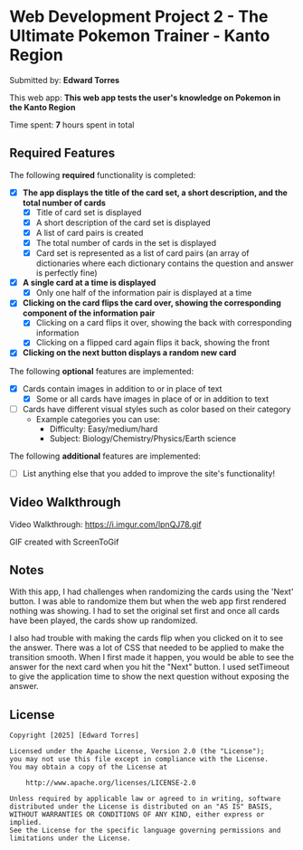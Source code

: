 # Web Development Project 2 - The Ultimate Pokemon Trainer - Kanto Region

Submitted by: **Edward Torres**

This web app: **This web app tests the user's knowledge on Pokemon in the Kanto Region**

Time spent: **7** hours spent in total

## Required Features

The following **required** functionality is completed:


- [x] **The app displays the title of the card set, a short description, and the total number of cards**
  - [x] Title of card set is displayed 
  - [x] A short description of the card set is displayed 
  - [x] A list of card pairs is created
  - [x] The total number of cards in the set is displayed 
  - [x] Card set is represented as a list of card pairs (an array of dictionaries where each dictionary contains the question and answer is perfectly fine)
- [x] **A single card at a time is displayed**
  - [x] Only one half of the information pair is displayed at a time
- [x] **Clicking on the card flips the card over, showing the corresponding component of the information pair**
  - [x] Clicking on a card flips it over, showing the back with corresponding information 
  - [x] Clicking on a flipped card again flips it back, showing the front
- [x] **Clicking on the next button displays a random new card**

The following **optional** features are implemented:

- [x] Cards contain images in addition to or in place of text
  - [x] Some or all cards have images in place of or in addition to text
- [ ] Cards have different visual styles such as color based on their category
  - Example categories you can use:
    - Difficulty: Easy/medium/hard
    - Subject: Biology/Chemistry/Physics/Earth science

The following **additional** features are implemented:

* [ ] List anything else that you added to improve the site's functionality!

## Video Walkthrough

Video Walkthrough: https://i.imgur.com/lpnQJ78.gif

<!-- Replace this with whatever GIF tool you used! -->
GIF created with ScreenToGif 


## Notes

With this app, I had challenges when randomizing the cards using the 'Next' button. I was able to randomize them but when the web app first rendered nothing was showing. I had to set the original set first and once all cards have been played, the cards show up randomized. 

I also had trouble with making the cards flip when you clicked on it to see the answer. There was a lot of CSS that needed to be applied to make the transition smooth. When I first made it happen, you would be able to see the answer for the next card when you hit the "Next" button. I used setTimeout to give the application time to show the next question without exposing the answer. 

## License

    Copyright [2025] [Edward Torres]

    Licensed under the Apache License, Version 2.0 (the "License");
    you may not use this file except in compliance with the License.
    You may obtain a copy of the License at

        http://www.apache.org/licenses/LICENSE-2.0

    Unless required by applicable law or agreed to in writing, software
    distributed under the License is distributed on an "AS IS" BASIS,
    WITHOUT WARRANTIES OR CONDITIONS OF ANY KIND, either express or implied.
    See the License for the specific language governing permissions and
    limitations under the License.